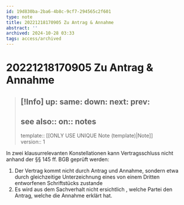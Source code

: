 ```yaml
---
id: 19d830ba-2ba6-4b8c-9cf7-294565c2f601
type: note
title: 20221218170905 Zu Antrag & Annahme
abstract: ''
archived: 2024-10-28 03:33
tags: access/archived
---
```

# 20221218170905 Zu Antrag & Annahme
> [!Info]
> up: 
> same: 
> down: 
> next: 
> prev: 
> ---
> see also::
> on::
> notes
>  ---
> template:: [[ONLY USE UNIQUE Note (template)|Note]]  
> version:: 1


In zwei klausurrelevanten Konstellationen kann Vertragsschluss nicht anhand der §§ 145 ff. BGB geprüft werden: 
1. Der Vertrag kommt nicht durch Antrag und Annahme, sondern etwa durch gleichzeitige Unterzeichnung eines von einem Dritten entworfenen Schriftstücks zustande
2. Es wird aus dem Sachverhalt nicht ersichtlich , welche Partei den Antrag, welche die Annahme erklärt hat.
